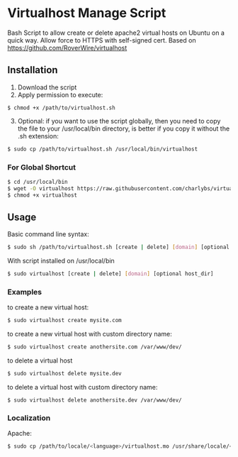 Virtualhost Manage Script
===========

Bash Script to allow create or delete apache2 virtual hosts on Ubuntu on a quick way. Allow force to HTTPS with self-signed cert.
Based on https://github.com/RoverWire/virtualhost

## Installation ##

1. Download the script
2. Apply permission to execute:

```
$ chmod +x /path/to/virtualhost.sh
```

3. Optional: if you want to use the script globally, then you need to copy the file to your /usr/local/bin directory, is better
if you copy it without the .sh extension:

```bash
$ sudo cp /path/to/virtualhost.sh /usr/local/bin/virtualhost
```

### For Global Shortcut ###

```bash
$ cd /usr/local/bin
$ wget -O virtualhost https://raw.githubusercontent.com/charlybs/virtualhost/master/virtualhost.sh
$ chmod +x virtualhost
```

## Usage ##

Basic command line syntax:

```bash
$ sudo sh /path/to/virtualhost.sh [create | delete] [domain] [optional host_dir]
```

With script installed on /usr/local/bin

```bash
$ sudo virtualhost [create | delete] [domain] [optional host_dir]
```

### Examples ###

to create a new virtual host:

```bash
$ sudo virtualhost create mysite.com
```
to create a new virtual host with custom directory name:

```bash
$ sudo virtualhost create anothersite.com /var/www/dev/
```
to delete a virtual host

```bash
$ sudo virtualhost delete mysite.dev
```

to delete a virtual host with custom directory name:

```
$ sudo virtualhost delete anothersite.dev /var/www/dev/
```
### Localization

Apache:

```bash
$ sudo cp /path/to/locale/<language>/virtualhost.mo /usr/share/locale/<language>/LC_MESSAGES/
```
